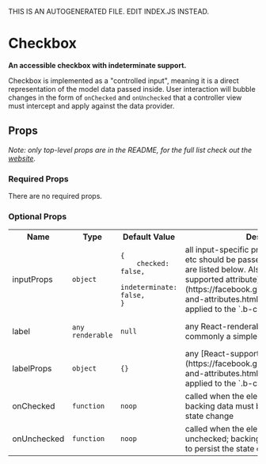 THIS IS AN AUTOGENERATED FILE. EDIT INDEX.JS INSTEAD.

# Checkbox
__An accessible checkbox with indeterminate support.__

Checkbox is implemented as a "controlled input", meaning it is a direct representation of the model data passed
inside. User interaction will bubble changes in the form of `onChecked` and `onUnchecked` that a controller
view must intercept and apply against the data provider.

## Props

_Note: only top-level props are in the README, for the full list check out the [website](http://boundless.js.org/Checkbox#props)._

### Required Props

There are no required props.


### Optional Props

<table>
<tr>
<th>Name</th>
<th>Type</th>
<th>Default Value</th>
<th>Description</th>
</tr>

<tr>
<td>inputProps</td>
<td><pre><code>object</code></pre></td>
<td><pre><code class="language-js">{
    checked: false,
    indeterminate: false,
}</code></pre></td>
<td>all input-specific props like `value`, `name`, etc should be passed here -- common ones are listed below.
Also supports any [React-supported attribute](https://facebook.github.io/react/docs/tags-and-attributes.html#html-attributes); applied to the `.b-checkbox` node</td>
</tr>

<tr>
<td>label</td>
<td><pre><code>any renderable</code></pre></td>
<td><pre><code class="language-js">null</code></pre></td>
<td>any React-renderable content, most commonly a simple string</td>
</tr>

<tr>
<td>labelProps</td>
<td><pre><code>object</code></pre></td>
<td><pre><code class="language-js">{}</code></pre></td>
<td>any [React-supported attribute](https://facebook.github.io/react/docs/tags-and-attributes.html#html-attributes); applied to the `.b-checkbox-label` node</td>
</tr>

<tr>
<td>onChecked</td>
<td><pre><code>function</code></pre></td>
<td><pre><code class="language-js">noop</code></pre></td>
<td>called when the element becomes checked; backing data must be updated to persist the state change</td>
</tr>

<tr>
<td>onUnchecked</td>
<td><pre><code>function</code></pre></td>
<td><pre><code class="language-js">noop</code></pre></td>
<td>called when the element becomes unchecked; backing data must be updated to persist the state change</td>
</tr>

</table>

